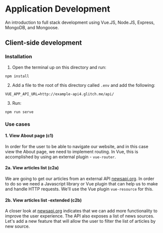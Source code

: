 # Application Development
An introduction to full stack development using Vue.JS, Node.JS, Express, MongoDB, and Mongoose.

## Client-side development
### Installation

1. Open the terminal up on this directory and run:
````
npm install
````
2. Add a file to the root of this directory called ```.env``` and add the following:
````
VUE_APP_API_URL=http://example-api4.glitch.me/api/
````
3. Run:
````
npm run serve
````

### Use cases
#### 1. View About page (c1)
In order for the user to be able to navigate our website, and in this case view the About page, we need to implement routing. In Vue, this is accomplished by using an external plugin - ```vue-router```.

#### 2a. View articles list (c2a)
We are going to get our articles from an external API [newsapi.org](https://newsapi.org/). In order to do so we need a Javascript library or Vue plugin that can help us to make and handle HTTP requests. We'll use the Vue plugin ```vue-resource``` for this.

#### 2b. View articles list -extended (c2b)
A closer look at [newsapi.org](https://newsapi.org/) indicates that we can add more functionality to improve the user experience. The API also exposes a list of news sources. Let's add a new feature that will allow the user to filter the list of articles by new source.